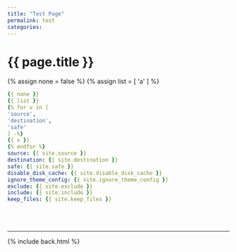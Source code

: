 ```yaml
---
title: "Test Page"
permalink: test
categories:
---
```


# {{ page.title }}

{% assign none = false %}
{% assign list = [
'a'
] %}

```yml
{{ none }}
{{ list }}
{% for v in [
'source',
'destination',
'safe'
] -%}
{{ v }}
{% endfor %}
source: {{ site.source }}
destination: {{ site.destination }}
safe: {{ site.safe }}
disable_disk_cache: {{ site.disable_disk_cache }}
ignore_theme_config: {{ site.ignore_theme_config }}
exclude: {{ site.exclude }}
include: {{ site.include }}
keep_files: {{ site.keep_files }}
```

<div style="margin-top:4rem"></div>

***

{% include back.html %}
